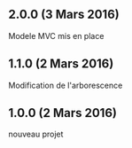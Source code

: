 ## 2.0.0 (3 Mars 2016)
Modele MVC mis en place

## 1.1.0 (2 Mars 2016)
Modification de l'arborescence

## 1.0.0 (2 Mars 2016)
nouveau projet